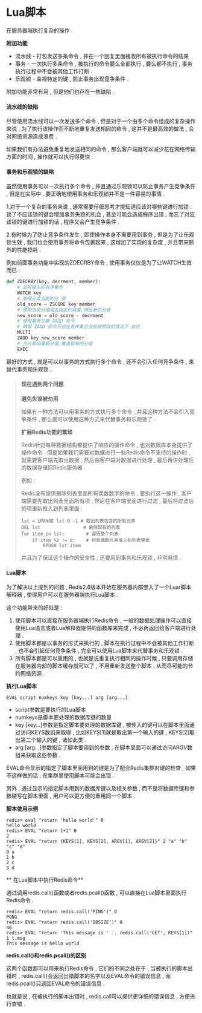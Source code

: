 # Lua脚本

在服务器端执行复杂的操作 .

**附加功能**

* 流水线 - 打包发送多条命令 , 并在一个回复里面接收所有被执行命令的结果
* 事务 - 一次执行多条命令 , 被执行的命令要么全部执行 , 要么都不执行 , 事务执行过程中不会被其他工作打断 . 
* 乐观锁 - 监视特定的键 , 防止事务出现竞争条件 . 

附加功能非常有用 , 但是他们也存在一些缺陷 .

#### 流水线的缺陷

尽管使用流水线可以一次发送多个命令 , 但是对于一个由多个命令组成的复杂操作来说 , 为了执行该操作而不断地重复发送相同的命令 , 这并不是最高效的做法 , 会对网络资源造成浪费 .

如果我们有办法避免重复地发送相同的命令 , 那么客户端就可以减少花在网络传输方面的时间 , 操作就可以执行得更快 .

#### 事务和乐观锁的缺陷

虽然使用事务可以一次执行多个命令 , 并且通过乐观锁可以防止事务产生竞争条件 , 但是在实际中 , 要正确地使用事务和乐观锁并不是一件容易的事情 .

1.对于一个复杂的事务来说 , 通常需要仔细思考才能知道应该对哪些键进行加锁 : 锁了不应该锁的键会增加事务失败的机会 , 甚至可能会造成程序出错 ; 而忘了对应该锁的键进行加锁的话 , 程序又会产生竞争条件 .

2.有时候为了防止竞争条件发生 , 即使操作本身不需要用到事务 , 但是为了让乐观锁生效 , 我们也会使用事务将命令包裹起来 , 这增加了实现的复杂度 , 并且带来额外的性能损耗 .

例如前面事务功能中实现的ZDECRBY命令 , 使用事务仅仅是为了让WATCH生效而已 :

```py
def ZDECRBY(key, decrment, member):
    # 监视输入的有序集合
    WATCH key
    # 取得元素当前的分 值
    old_score = ZSCORE key member
    # 使用当前分值减去指定的减量,得出新的分值 
    new_score = old_score - decrment
    # 使用事务包裹 ZADD 命令
    # 确保 ZADD 命令只会在有序集合没有被修改的情况下 执行
    MULTI
    ZADD key new_score member 
    # 为元素设置新分值,覆盖现有的分值 
    EXEC
```

最好的方式 , 就是可以以事务的方式执行多个命令 , 还不会引入任何竞争条件 , 来替代事务和乐观锁 .

> #### **现在遇到两个问题**
>
> **避免失误被勿用**
>
> 如果有一种方法可以用事务的方式执行多个命令 , 并且这种方法不会引入竞争条件 , 那么就可以使用这种方式来代替事务和乐观锁了 .
>
> **扩展Redis功能的繁琐**
>
> Redis针对每种数据结构都提供了响应的操作命令 , 也对数据库本身提供了操作命令 . 但是如果我们需要对数据进行一些Redis命令不支持的操作时 , 就需要客户端先取出数据 , 然后由客户端对数据进行处理 , 最后再讲处理后的数据存储回Redis服务器 .
>
> 例如 :
>
> Redis没有提供删除列表里面所有偶数数字的命令 , 要执行这一操作 , 客户端需要先取出列表里面所有项 , 然后在客户端里面进行过滤 , 最后将过滤后的项重新推入到列表里面 :
>
> ```
> lst = LRANGE lst 0 -1 # 取出列表包含的所有元素
> DEL lst                # 删除现有的列表
> for item in lst:        # 遍历整个列表
>     if item %2 != 0:    # 将非偶数元素推入到列表里面
>         RPUSH lst item
> ```
>
> 并且为了保证这个操作的安全性 , 还要用到事务和乐观锁 , 非常麻烦 .

#### Lua脚本

为了解决以上提到的问题 , Redis2.6版本开始在服务器内部嵌入了一个Luar脚本解释器 , 使得用户可以在服务器端执行Lua脚本 .

这个功能带来的好处是 :

1. 使用脚本可以直接在服务器端执行Redis命令 , 一般的数据处理操作可以直接使用Lua语言或者Lua解释器提供的函数库来完成 , 不必再返回给客户端进行处理 . 
2. 使用脚本都是以事务的形式来执行的 , 脚本在执行过程中不会被其他工作打断 , 也不会引起任何竞争条件 , 完全可以使用Lua脚本来代替事务和乐观锁 . 
3. 所有脚本都是可以重用的 , 也就是说重复执行相同的操作时候 , 只要调用存储在服务器内部的脚本缓存就可以了 , 不用重新发送整个脚本 , 从而尽可能的节约网络资源 . 

**执行Lua脚本**

```
EVAL script numkeys key [key...] arg [arg...]
```

* script参数是要执行的Lua脚本
* numkeys是脚本要处理的数据库键的数量
* key \[key...\]参数是指定脚本要处理的数据库键 , 被传入的键可以在脚本里面通过访问KEYS数组来取得 , 比如KEYS\[1\]就是取出第一个输入的键 , KEYS\[2\]取出第二个输入的键 , 诸如此类 . 
* arg \[arg...\]参数指定了脚本要用到的参数 , 在脚本里面可以通过访问ARGV数组来获取这些参数 . 

EVAL命令显示的指定了脚本里面用到的键是为了配合Redis集群对键的检查 , 如果不这样做的话 , 在集群里使用脚本可能会出错 .

另外 , 通过显示的指定脚本用到的数据库键以及相关参数 , 而不是将数据库键和参数硬写在脚本里面 , 用户可以更方便的重用同一个脚本 .

**脚本使用示例**

```
redis> eval "return 'hello world'" 0
hello world
redis> EVAL "return 1+1" 0
2
redis> EVAL "return {KEYS[1], KEYS[2], ARGV[1], ARGV[2]}" 2 "a" "b" "c" "d"
0 a
1 b
2 c
3 d
```

** 在Lua脚本中执行Redis命令**

通过调用redis.call\(\)函数或者redis.pcall\(\)函数 , 可以直接在Lua脚本里面执行Redis命令 .

```
redis> EVAL "return redis.call('PING')" 0
PONG
redis> EVAL "return redis.call('DBSIZE')" 0
46
redis> EVAL "return 'This message is ' .. redis.call('GET', KEYS[1])" 1 t.msg
This message is hello world
```

**redis.call\(\)和redis.pcall\(\)的区别**

这两个函数都可以用来执行Redis命令 , 它们的不同之处在于 , 当被执行的脚本出错时 , redis.call\(\)会返回出错脚本的名字以及EVAL命令的错误信息 , 而redis.pcall\(\)只返回EVAL命令的错误信息 . 

也就是说 , 在被执行的脚本出错时 , redis.call可以提供更详细的错误信息 , 方便进行查错 . 




